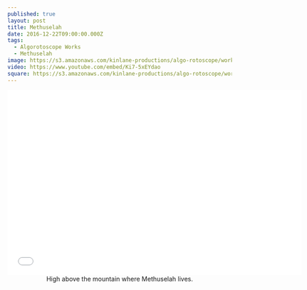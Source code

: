 ```yaml
---
published: true
layout: post
title: Methuselah
date: 2016-12-22T09:00:00.000Z
tags:
  - Algorotoscope Works
  - Methuselah
image: https://s3.amazonaws.com/kinlane-productions/algo-rotoscope/working/methuselah.png
video: https://www.youtube.com/embed/Ki7-5xEYdao
square: https://s3.amazonaws.com/kinlane-productions/algo-rotoscope/working/methuselah-square.png
---
```

<center><iframe width="660" height="415" src="{{ page.video }}" frameborder="0" allowfullscreen></iframe></center>
<center>High above the mountain where Methuselah lives.</center>
